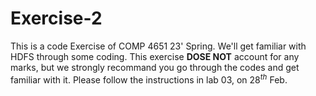 # Exercise-2

This is a code Exercise of COMP 4651 23' Spring. We'll get familiar with HDFS through some coding. This exercise **DOSE NOT** account for any marks, but we strongly recommand you go through the codes and get familiar with it. Please follow the instructions in lab 03, on 28$^{th}$ Feb.
